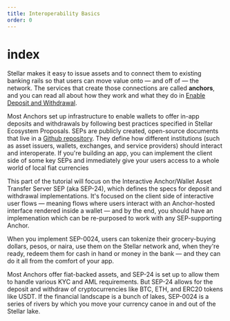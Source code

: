 ```yaml
---
title: Interoperability Basics
order: 0
---
```


# index

Stellar makes it easy to issue assets and to connect them to existing banking rails so that users can move value onto — and off of — the network. The services that create those connections are called **anchors**, and you can read all about how they work and what they do in [Enable Deposit and Withdrawal](../../../../anchoring-assets/enabling-deposit-and-withdrawal/index.md).

Most Anchors set up infrastructure to enable wallets to offer in-app deposits and withdrawals by following best practices specified in Stellar Ecosystem Proposals. SEPs are publicly created, open-source documents that live in a [Github repository](https://github.com/stellar/stellar-protocol/tree/master/ecosystem#stellar-ecosystem-proposals-seps). They define how different institutions \(such as asset issuers, wallets, exchanges, and service providers\) should interact and interoperate. If you're building an app, you can implement the client side of some key SEPs and immediately give your users access to a whole world of local fiat currencies

This part of the tutorial will focus on the Interactive Anchor/Wallet Asset Transfer Server SEP \(aka SEP-24\), which defines the specs for deposit and withdrawal implementations. It's focused on the client side of interactive user flows — meaning flows where users interact with an Anchor-hosted interface rendered inside a wallet — and by the end, you should have an implemenation which can be re-purposed to work with any SEP-supporting Anchor.

When you implement SEP-0024, users can tokenize their grocery-buying dollars, pesos, or naira, use them on the Stellar network and, when they're ready, redeem them for cash in hand or money in the bank — and they can do it all from the comfort of your app.

Most Anchors offer fiat-backed assets, and SEP-24 is set up to allow them to handle various KYC and AML requirements. But SEP-24 allows for the deposit and withdraw of cryptocurrencies like BTC, ETH, and ERC20 tokens like USDT. If the financial landscape is a bunch of lakes, SEP-0024 is a series of rivers by which you move your currency canoe in and out of the Stellar lake.

